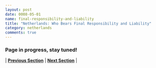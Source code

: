 ```yaml
---
layout: post
date: 0008-05-01
name: final-responsibility-and-liability
title: "Netherlands: Who Bears Final Responsibility and Liability"
category: netherlands
comments: true
---
```


### Page in progress, stay tuned!



| **[Previous Section]( https://neo-project.github.io/global-blockchain-compliance-hub//netherlands/netherlands-privacy-and-data-protection.html)** | **[Next Section]( https://neo-project.github.io/global-blockchain-compliance-hub//netherlands/netherlands-smart-contracts.html)** |
